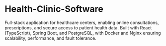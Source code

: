 # Health-Clinic-Software
Full-stack application for healthcare centers, enabling online consultations, prescriptions, and secure access to patient health data. Built with React (TypeScript), Spring Boot, and PostgreSQL, with Docker and Nginx ensuring scalability, performance, and fault tolerance.
